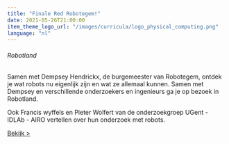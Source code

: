 ```yaml
---
title: "Finale Red Robotegem!"
date: 2021-05-26T21:00:00
item_theme_logo_url: "/images/curricula/logo_physical_computing.png"
language: "nl"
---
```

###### Robotland
Samen met Dempsey Hendrickx, de burgemeester van Robotegem, ontdek je wat robots nu eigenlijk zijn en wat ze allemaal kunnen. 
Samen met Dempsey en verschillende onderzoekers en ingenieurs ga je op bezoek in Robotland.

Ook Francis wyffels en Pieter Wolfert van de onderzoekgroep UGent - IDLAb - AIRO vertellen over hun onderzoek met robots.

[Bekijk >](https://player.vimeo.com/video/555128973)
